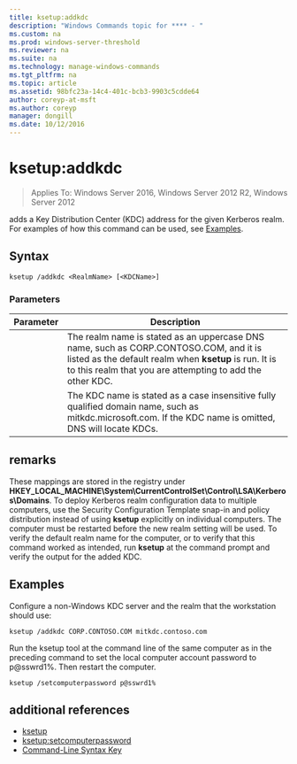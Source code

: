 ```yaml
---
title: ksetup:addkdc
description: "Windows Commands topic for **** - "
ms.custom: na
ms.prod: windows-server-threshold
ms.reviewer: na
ms.suite: na
ms.technology: manage-windows-commands
ms.tgt_pltfrm: na
ms.topic: article
ms.assetid: 98bfc23a-14c4-401c-bcb3-9903c5cdde64
author: coreyp-at-msft
ms.author: coreyp
manager: dongill
ms.date: 10/12/2016
---
```

# ksetup:addkdc

>Applies To: Windows Server 2016, Windows Server 2012 R2, Windows Server 2012

adds a Key Distribution Center (KDC) address for the given Kerberos realm. For examples of how this command can be used, see [Examples](#BKMK_Examples).
## Syntax
```
ksetup /addkdc <RealmName> [<KDCName>] 
```
### Parameters
|Parameter|Description|
|-------|--------|
|<RealmName>|The realm name is stated as an uppercase DNS name, such as CORP.CONTOSO.COM, and it is listed as the default realm when **ksetup** is run. It is to this realm that you are attempting to add the other KDC.|
|<KDCName>|The KDC name is stated as a case insensitive fully qualified domain name, such as mitkdc.microsoft.com. If the KDC name is omitted, DNS will locate KDCs.|
## remarks
These mappings are stored in the registry under **HKEY_LOCAL_MACHINE\System\CurrentControlSet\Control\LSA\Kerberos\Domains**. To deploy Kerberos realm configuration data to multiple computers, use the Security Configuration Template snap-in and policy distribution instead of using **ksetup** explicitly on individual computers.
The computer must be restarted before the new realm setting will be used.
To verify the default realm name for the computer, or to verify that this command worked as intended, run **ksetup** at the command prompt and verify the output for the added KDC.
## <a name="BKMK_Examples"></a>Examples
Configure a non-Windows KDC server and the realm that the workstation should use:
```
ksetup /addkdc CORP.CONTOSO.COM mitkdc.contoso.com
```
Run the ksetup tool at the command line of the same computer as in the preceding command to set the local computer account password to  p@sswrd1%. Then restart the computer.
```
ksetup /setcomputerpassword p@sswrd1%
```
## additional references
-   [ksetup](ksetup.md)
-   [ksetup:setcomputerpassword](ksetup-setcomputerpassword.md)
-   [Command-Line Syntax Key](command-line-syntax-key.md)
